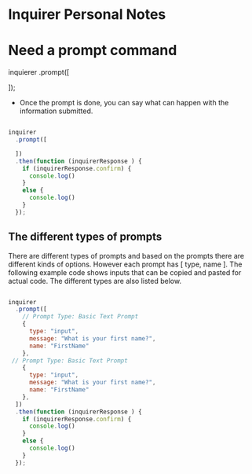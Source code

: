 # Inquirer Personal Notes

# Need a prompt command
 inquierer
  .prompt([

  ]);

- Once the prompt is done, you can say what can happen with the information submitted.
  
``` js

inquirer
  .prompt([

  ])
  .then(function (inquirerResponse ) {
    if (inquirerResponse.confirm) {
      console.log()
    }
    else {
      console.log()
    }
  });

```


## The different types of prompts

There are different types of prompts and based on the prompts there are different kinds of options. 
However each prompt has [ type, name ].
The following example code shows inputs that can be copied and pasted for actual code. 
The different types are also listed below. 

``` js

inquirer
  .prompt([
    // Prompt Type: Basic Text Prompt
    {
      type: "input",
      message: "What is your first name?",
      name: "FirstName"
    },
 // Prompt Type: Basic Text Prompt
    {
      type: "input",
      message: "What is your first name?",
      name: "FirstName"
    },
  ])
  .then(function (inquirerResponse ) {
    if (inquirerResponse.confirm) {
      console.log()
    }
    else {
      console.log()
    }
  });

```